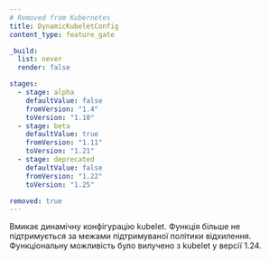 ```yaml
---
# Removed from Kubernetes
title: DynamicKubeletConfig
content_type: feature_gate

_build:
  list: never
  render: false

stages:
  - stage: alpha 
    defaultValue: false
    fromVersion: "1.4"
    toVersion: "1.10"
  - stage: beta 
    defaultValue: true
    fromVersion: "1.11"
    toVersion: "1.21"    
  - stage: deprecated
    defaultValue: false
    fromVersion: "1.22"
    toVersion: "1.25"    

removed: true  
---
```

Вмикає динамічну конфігурацію kubelet. Функція більше не підтримується за межами підтримуваної політики відхилення. Функціональну можливість було вилучено з kubelet у версії 1.24.

